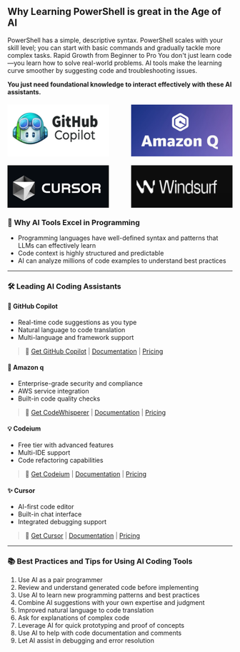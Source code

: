 ## Why Learning PowerShell is great in the Age of AI

PowerShell has a simple, descriptive syntax.
PowerShell scales with your skill level; you can start with basic commands and gradually tackle more complex tasks.
Rapid Growth from Beginner to Pro
You don't just learn code—you learn how to solve real-world problems.
AI tools make the learning curve smoother by suggesting code and troubleshooting issues.

**You just need foundational knowledge to interact effectively with these AI assistants.**


<div style="display: flex; flex-wrap: wrap; justify-content: space-between; gap: 20px; margin: 20px 0;">
  <img src="intro/tools/images/copilot.png" alt="GitHub Copilot" style="width: 45%; height: auto;">
  <img src="intro/tools/images/amazonq.png" alt="Amazon Q" style="width: 45%; height: auto;">
  <img src="intro/tools/images/cursor.png" alt="Cursor" style="width: 45%; height: auto;">
  <img src="intro/tools/images/windsufr.png" alt="Windsurf" style="width: 45%; height: auto;">
</div>

### 🎯 Why AI Tools Excel in Programming
- Programming languages have well-defined syntax and patterns that LLMs can effectively learn
- Code context is highly structured and predictable
- AI can analyze millions of code examples to understand best practices

---

### 🛠️ Leading AI Coding Assistants

#### 🤖 GitHub Copilot
- Real-time code suggestions as you type
- Natural language to code translation
- Multi-language and framework support

> 🔗 [Get GitHub Copilot](https://github.com/features/copilot) | [Documentation](https://docs.github.com/copilot) | [Pricing](https://github.com/features/copilot#pricing)

#### 🔧 Amazon q
- Enterprise-grade security and compliance
- AWS service integration
- Built-in code quality checks

> 🔗 [Get CodeWhisperer](https://aws.amazon.com/codewhisperer/) | [Documentation](https://docs.aws.amazon.com/codewhisperer/) | [Pricing](https://aws.amazon.com/codewhisperer/pricing/)

#### 💡 Codeium
- Free tier with advanced features
- Multi-IDE support
- Code refactoring capabilities

> 🔗 [Get Codeium](https://codeium.com/) | [Documentation](https://docs.codeium.com/) | [Pricing](https://codeium.com/pricing)

#### ✨ Cursor
- AI-first code editor
- Built-in chat interface
- Integrated debugging support

> 🔗 [Get Cursor](https://cursor.sh/) | [Documentation](https://cursor.sh/docs) | [Pricing](https://cursor.sh/pricing)

---

### 📚 Best Practices and Tips for Using AI Coding Tools
1. Use AI as a pair programmer
2. Review and understand generated code before implementing
3. Use AI to learn new programming patterns and best practices
4. Combine AI suggestions with your own expertise and judgment
5. Improved natural language to code translation 
6. Ask for explanations of complex code
7. Leverage AI for quick prototyping and proof of concepts
8. Use AI to help with code documentation and comments
9. Let AI assist in debugging and error resolution



